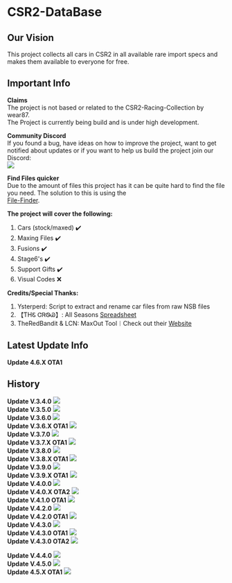 # CSR2-DataBase
## Our Vision<br>
This project collects all cars in CSR2 in all available rare import specs and makes them available to everyone for free.<br>

## Important Info
**Claims**<br>
The project is not based or related to the CSR2-Racing-Collection by wear87.<br>
The Project is currently being build and is under high development.<br>

**Community Discord**<br>
If you found a bug, have ideas on how to improve the project, want to get notified about updates or if you want to help us build the project join our Discord:<br>
[![](https://cdn.discordapp.com/attachments/904024380370223114/904025176671420466/dc_logo_256x.png)](https://discord.gg/GRepTF4Jv5)<br>

**Find Files quicker**<br>
Due to the amount of files this project has it can be quite hard to find the file you need. The solution to this is using the<br> [File-Finder](https://github.com/Nitro4CSR/CSR2-DataBase/find/Everything).<br>
 
**The project will cover the following:**<br>
1. Cars (stock/maxed) ✔️<br>
2. Maxing Files ✔️<br>
3. Fusions ✔️<br>
4. Stage6's ✔️<br>
5. Support Gifts ✔️<br>
6. Visual Codes ❌<br>

**Credits/Special Thanks:**<br>
1. Ysterperd: Script to extract and rename car files from raw NSB files
2. 【ƬHᏋ ᏣᏒᏫᏊ】: All Seasons [Spreadsheet](https://docs.google.com/spreadsheets/d/1_QvcjyGz9PW48iybbU2AxWcoW6VHJMIj9vohwlYQKBg)<br>
3. TheRedBandit & LCN: MaxOut Tool︱Check out their [Website](https://nsb.lcn-innovation.dk/)

## Latest Update Info
**Update 4.6.X OTA1**
![]()
## History
**Update V.3.4.0**
![](https://cdn.discordapp.com/attachments/904024380370223114/1139236953313771520/4.6.0_OTA1.png?size=4096)
 <br>
**Update V.3.5.0**
![](https://cdn.discordapp.com/attachments/904024380370223114/993865487480016936/3.5.0.png?size=4096)
<br>
**Update V.3.6.0**
![](https://cdn.discordapp.com/attachments/904024380370223114/993865531901878332/3.6.0.png?size=4096)
<br>
**Update V.3.6.X OTA1**
![](https://cdn.discordapp.com/attachments/904024380370223114/993865585685450862/3.6.X_OTA1.png?size=4096)
<br>
**Update V.3.7.0**
![](https://cdn.discordapp.com/attachments/904024380370223114/993865627070648431/3.7.0.png?size=4096)
<br>
**Update V.3.7.X OTA1**
![](https://cdn.discordapp.com/attachments/904024380370223114/993865695349715076/3.7.X_OTA1.png?size=4096)
<br>
**Update V.3.8.0**
![](https://cdn.discordapp.com/attachments/904024380370223114/993865747199692930/3.8.0.png?size=4096)
<br>
**Update V.3.8.X OTA1**
![](https://cdn.discordapp.com/attachments/904024380370223114/993865797615222854/3.8.X_OTA1.png?size=4096)
<br>
**Update V.3.9.0**
![](https://cdn.discordapp.com/attachments/904024380370223114/993865838841036860/3.9.0.png?size=4096)
<br>
**Update V.3.9.X OTA1**
![](https://cdn.discordapp.com/attachments/904024380370223114/993865888946204802/3.9.X_OTA1.png?size=4096)
<br>
**Update V.4.0.0**
![](https://cdn.discordapp.com/attachments/904024380370223114/993865940884271226/4.0.0.png?size=4096)
<br>
**Update V.4.0.X OTA2**
![](https://cdn.discordapp.com/attachments/904024380370223114/1006255340884607077/4.0.x_OTA2.png?size=4096)
<br>
**Update V.4.1.0 OTA1**
![](https://cdn.discordapp.com/attachments/904024380370223114/1020611242878058536/4.1.0_OTA1.png?size=4096)
<br>
**Update V.4.2.0**
![](https://cdn.discordapp.com/attachments/904024380370223114/1028018750588465246/4.2.0.png?size=4096)
<br>
**Update V.4.2.0 OTA1**
![](https://cdn.discordapp.com/attachments/904024380370223114/1035944592635338824/4.2.0_OTA1.png?size=4096)
<br>
**Update V.4.3.0**
![](https://cdn.discordapp.com/attachments/904024380370223114/1083114739678318702/4.3.0.png?size=4096)
<br>
**Update V.4.3.0 OTA1**
![](https://cdn.discordapp.com/attachments/904024380370223114/1051180838211047534/4.3.0_OTA1.png?size=4096)
<br>
**Update V.4.3.0 OTA2**
![](https://cdn.discordapp.com/attachments/904024380370223114/1071391733029544038/4.3.0_OTA2.png?size=4096)
<br>

**Update V.4.4.0**
![](https://cdn.discordapp.com/attachments/904024380370223114/1083114530101526711/4.4.0.png?size=4096)
<br>
**Update V.4.5.0**
![](https://cdn.discordapp.com/attachments/904024380370223114/1104398869384659095/4.5.0.png?size=4096)
<br>
**Update 4.5.X OTA1**
![](https://cdn.discordapp.com/attachments/904024380370223114/1139236827035861002/4.5.0_OTA1.png?size=4096)
<br>